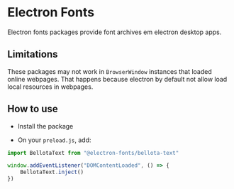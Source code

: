 # Electron Fonts

Electron fonts packages provide font archives em electron desktop apps.

## Limitations

These packages may not work in `BrowserWindow` instances that loaded online webpages. That happens because electron by default not allow load local resources in webpages.

## How to use

* Install the package

* On your `preload.js`, add:

```ts
import BellotaText from "@electron-fonts/bellota-text"

window.addEventListener("DOMContentLoaded", () => {
    BellotaText.inject()
})
```
